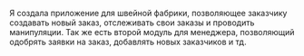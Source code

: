 Я создала приложение для швейной фабрики, позволяющее заказчику создавать новый заказ, отслеживать свои заказы и проводить манипуляции. Так же есть второй модуль для менеджера, позволяющий одобрять заявки на заказ, добавлять новых заказчиков и тд.
